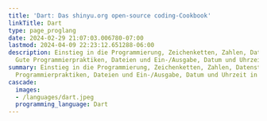 ```yaml
---
title: 'Dart: Das shinyu.org open-source coding-Cookbook'
linkTitle: Dart
type: page_proglang
date: 2024-02-29 21:07:03.006780-07:00
lastmod: 2024-04-09 22:23:12.651288-06:00
description: Einstieg in die Programmierung, Zeichenketten, Zahlen, Datenstrukturen,
  Gute Programmierpraktiken, Dateien und Ein-/Ausgabe, Datum und Uhrzeit in der…
summary: Einstieg in die Programmierung, Zeichenketten, Zahlen, Datenstrukturen, Gute
  Programmierpraktiken, Dateien und Ein-/Ausgabe, Datum und Uhrzeit in der…
cascade:
  images:
  - /languages/dart.jpeg
  programming_language: Dart
---
```

